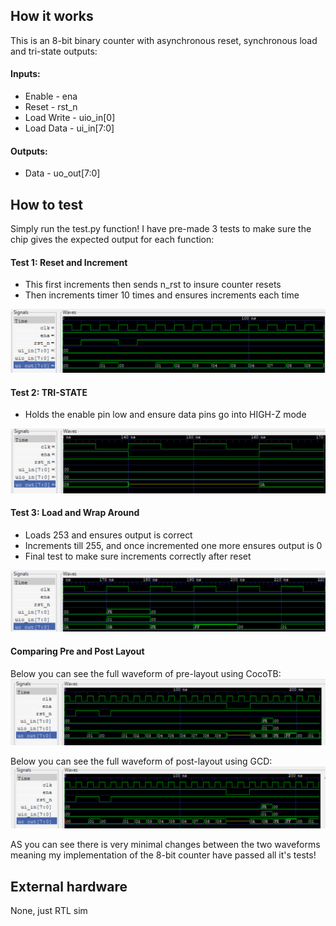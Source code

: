 <!---

This file is used to generate your project datasheet. Please fill in the information below and delete any unused
sections.

You can also include images in this folder and reference them in the markdown. Each image must be less than
512 kb in size, and the combined size of all images must be less than 1 MB.
-->

## How it works

This is an 8-bit binary counter with asynchronous reset, synchronous load and tri-state outputs:

#### Inputs:
- Enable - ena
- Reset - rst_n
- Load Write - uio_in[0]
- Load Data - ui_in[7:0]

#### Outputs:
- Data - uo_out[7:0]

## How to test

Simply run the test.py function! I have pre-made 3 tests to make sure the chip gives the expected output for each function:

#### Test 1:  Reset and Increment
- This first increments then sends n_rst to insure counter resets
- Then increments timer 10 times and ensures increments each time

![Test1](8BitC-Test1.png "Test1")

#### Test 2: TRI-STATE
- Holds the enable pin low and ensure data pins go into HIGH-Z mode

![Test2](8BitC-Test2.png "Test2")

#### Test 3: Load and Wrap Around
- Loads 253 and ensures output is correct
- Increments till 255, and once incremented one more ensures output is 0
- Final test to make sure increments correctly after reset

![Test3](8BitC-Test3.png "Test3")

#### Comparing Pre and Post Layout
Below you can see the full waveform of pre-layout using CocoTB:
![PreFull](8BitC_PRE.png "PreFull")

Below you can see the full waveform of post-layout using GCD:
![PostFull](Bit8C_POST.png "PostFull")

AS you can see there is very minimal changes between the two waveforms meaning my implementation of the 8-bit counter have passed all it's tests!

## External hardware

None, just RTL sim
